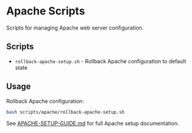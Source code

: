 # Apache Scripts

Scripts for managing Apache web server configuration.

## Scripts

- `rollback-apache-setup.sh` - Rollback Apache configuration to default state

## Usage

Rollback Apache configuration:
```bash
bash scripts/apache/rollback-apache-setup.sh
```

See [APACHE-SETUP-GUIDE.md](../../APACHE-SETUP-GUIDE.md) for full Apache setup documentation.

